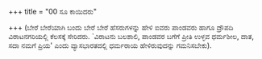 +++
title = "00 ಸೂ ಕಾಯಿದರು"

+++
(ಬೇರೆ ಬೇರೆಯಾಗಿ ಬಂದು ಬೇರೆ ಬೇರೆ ಹೆಸರುಗಳನ್ನು ಹೇಳಿ ಐವರು ಪಾಂಡವರು ಹಾಗೂ ದ್ರೌಪದಿ ವಿರಾಟನಗರಿಯಲ್ಲಿ ಕೆಲಸಕ್ಕೆ ಸೇರಿದರು. `ವಿರಾಟನು ಬಲಶಾಲಿ, ಪಾಂಡವರ ಬಗೆಗೆ ಪ್ರೀತಿ ಉಳ್ಳವ ಧರ್ಮಶೀಲ, ದಾತ, ಸದಾ ನಮಗೆ ಪ್ರಿಯ' ಎಂದು ವ್ಯಾಸಭಾರತದಲ್ಲಿ ಧರ್ಮರಾಯ ಹೇಳಿರುವುದನ್ನು ಗಮನಿಸಬೇಕು).